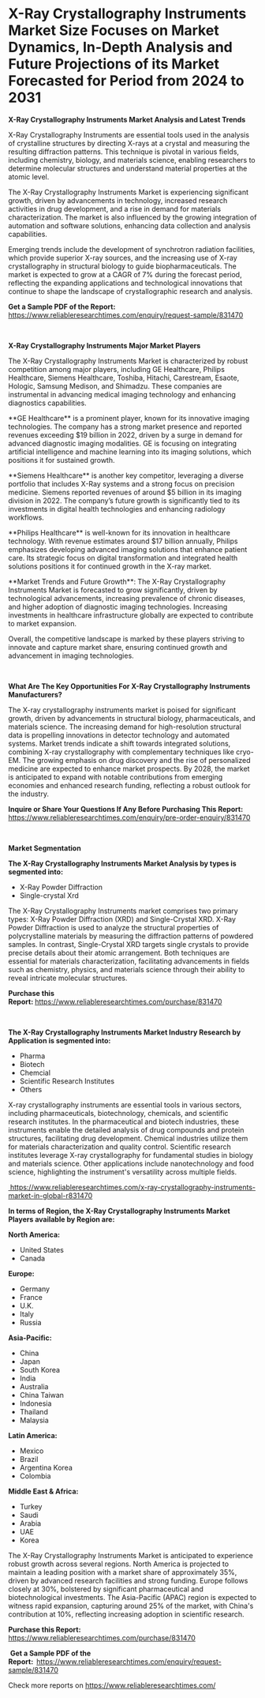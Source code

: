 <p><h1>X-Ray Crystallography Instruments Market Size Focuses on Market Dynamics, In-Depth Analysis and Future Projections of its Market Forecasted for Period from 2024 to 2031</h1></p><p><strong>X-Ray Crystallography Instruments Market Analysis and Latest Trends</strong></p>
<p><p>X-Ray Crystallography Instruments are essential tools used in the analysis of crystalline structures by directing X-rays at a crystal and measuring the resulting diffraction patterns. This technique is pivotal in various fields, including chemistry, biology, and materials science, enabling researchers to determine molecular structures and understand material properties at the atomic level. </p><p>The X-Ray Crystallography Instruments Market is experiencing significant growth, driven by advancements in technology, increased research activities in drug development, and a rise in demand for materials characterization. The market is also influenced by the growing integration of automation and software solutions, enhancing data collection and analysis capabilities. </p><p>Emerging trends include the development of synchrotron radiation facilities, which provide superior X-ray sources, and the increasing use of X-ray crystallography in structural biology to guide biopharmaceuticals. The market is expected to grow at a CAGR of 7% during the forecast period, reflecting the expanding applications and technological innovations that continue to shape the landscape of crystallographic research and analysis.</p></p>
<p><strong>Get a Sample PDF of the Report:&nbsp;</strong> <a href="https://www.reliableresearchtimes.com/enquiry/request-sample/831470?utm_campaign=1558&utm_medium=2&utm_source=Github&utm_content=ia&utm_term=27122024&utm_id=x-ray-crystallography-instruments">https://www.reliableresearchtimes.com/enquiry/request-sample/831470</a></p>
<p>&nbsp;</p>
<p><strong>X-Ray Crystallography Instruments Major Market Players</strong></p>
<p><p>The X-Ray Crystallography Instruments Market is characterized by robust competition among major players, including GE Healthcare, Philips Healthcare, Siemens Healthcare, Toshiba, Hitachi, Carestream, Esaote, Hologic, Samsung Medison, and Shimadzu. These companies are instrumental in advancing medical imaging technology and enhancing diagnostics capabilities.</p><p>**GE Healthcare** is a prominent player, known for its innovative imaging technologies. The company has a strong market presence and reported revenues exceeding $19 billion in 2022, driven by a surge in demand for advanced diagnostic imaging modalities. GE is focusing on integrating artificial intelligence and machine learning into its imaging solutions, which positions it for sustained growth.</p><p>**Siemens Healthcare** is another key competitor, leveraging a diverse portfolio that includes X-Ray systems and a strong focus on precision medicine. Siemens reported revenues of around $5 billion in its imaging division in 2022. The company’s future growth is significantly tied to its investments in digital health technologies and enhancing radiology workflows.</p><p>**Philips Healthcare** is well-known for its innovation in healthcare technology. With revenue estimates around $17 billion annually, Philips emphasizes developing advanced imaging solutions that enhance patient care. Its strategic focus on digital transformation and integrated health solutions positions it for continued growth in the X-ray market.</p><p>**Market Trends and Future Growth**: The X-Ray Crystallography Instruments Market is forecasted to grow significantly, driven by technological advancements, increasing prevalence of chronic diseases, and higher adoption of diagnostic imaging technologies. Increasing investments in healthcare infrastructure globally are expected to contribute to market expansion.</p><p>Overall, the competitive landscape is marked by these players striving to innovate and capture market share, ensuring continued growth and advancement in imaging technologies.</p></p>
<p>&nbsp;</p>
<p><strong>What Are The Key Opportunities For X-Ray Crystallography Instruments Manufacturers?</strong></p>
<p><p>The X-ray crystallography instruments market is poised for significant growth, driven by advancements in structural biology, pharmaceuticals, and materials science. The increasing demand for high-resolution structural data is propelling innovations in detector technology and automated systems. Market trends indicate a shift towards integrated solutions, combining X-ray crystallography with complementary techniques like cryo-EM. The growing emphasis on drug discovery and the rise of personalized medicine are expected to enhance market prospects. By 2028, the market is anticipated to expand with notable contributions from emerging economies and enhanced research funding, reflecting a robust outlook for the industry.</p></p>
<p><strong>Inquire or Share Your Questions If Any Before Purchasing This Report:</strong> <a href="https://www.reliableresearchtimes.com/enquiry/pre-order-enquiry/831470?utm_campaign=1558&utm_medium=2&utm_source=Github&utm_content=ia&utm_term=27122024&utm_id=x-ray-crystallography-instruments">https://www.reliableresearchtimes.com/enquiry/pre-order-enquiry/831470</a></p>
<p>&nbsp;</p>
<p><strong>Market Segmentation</strong></p>
<p><strong>The X-Ray Crystallography Instruments Market Analysis by types is segmented into:</strong></p>
<p><ul><li>X-Ray Powder Diffraction</li><li>Single-crystal Xrd</li></ul></p>
<p><p>The X-Ray Crystallography Instruments market comprises two primary types: X-Ray Powder Diffraction (XRD) and Single-Crystal XRD. X-Ray Powder Diffraction is used to analyze the structural properties of polycrystalline materials by measuring the diffraction patterns of powdered samples. In contrast, Single-Crystal XRD targets single crystals to provide precise details about their atomic arrangement. Both techniques are essential for materials characterization, facilitating advancements in fields such as chemistry, physics, and materials science through their ability to reveal intricate molecular structures.</p></p>
<p><strong>Purchase this Report:&nbsp;</strong><a href="https://www.reliableresearchtimes.com/purchase/831470?utm_campaign=1558&utm_medium=2&utm_source=Github&utm_content=ia&utm_term=27122024&utm_id=x-ray-crystallography-instruments">https://www.reliableresearchtimes.com/purchase/831470</a></p>
<p>&nbsp;</p>
<p><strong>The X-Ray Crystallography Instruments Market Industry Research by Application is segmented into:</strong></p>
<p><ul><li>Pharma</li><li>Biotech</li><li>Chemcial</li><li>Scientific Research Institutes</li><li>Others</li></ul></p>
<p><p>X-ray crystallography instruments are essential tools in various sectors, including pharmaceuticals, biotechnology, chemicals, and scientific research institutes. In the pharmaceutical and biotech industries, these instruments enable the detailed analysis of drug compounds and protein structures, facilitating drug development. Chemical industries utilize them for materials characterization and quality control. Scientific research institutes leverage X-ray crystallography for fundamental studies in biology and materials science. Other applications include nanotechnology and food science, highlighting the instrument's versatility across multiple fields.</p></p>
<p><a href="https://www.reliableresearchtimes.com/x-ray-crystallography-instruments-market-in-global-r831470?utm_campaign=1558&utm_medium=2&utm_source=Github&utm_content=ia&utm_term=27122024&utm_id=x-ray-crystallography-instruments">&nbsp;https://www.reliableresearchtimes.com/x-ray-crystallography-instruments-market-in-global-r831470</a></p>
<p><strong>In terms of Region, the X-Ray Crystallography Instruments Market Players available by Region are:</strong></p>
<p>
    <p> <strong> North America: </strong>
        <ul>
            <li>United States</li>
            <li>Canada</li>
        </ul>
        </p> 
    <p> <strong> Europe: </strong>
        <ul>
            <li>Germany</li>
            <li>France</li>
            <li>U.K.</li>
            <li>Italy</li>
            <li>Russia</li>
        </ul>
        </p> 
    <p> <strong> Asia-Pacific: </strong>
        <ul>
            <li>China</li>
            <li>Japan</li>
            <li>South Korea</li>
            <li>India</li>
            <li>Australia</li>
            <li>China Taiwan</li>
            <li>Indonesia</li>
            <li>Thailand</li>
            <li>Malaysia</li>
        </ul>
        </p> 
    <p> <strong> Latin America: </strong>
        <ul>
            <li>Mexico</li>
            <li>Brazil</li>
            <li>Argentina Korea</li>
            <li>Colombia</li>
        </ul>
        </p> 
    <p> <strong> Middle East & Africa: </strong>
        <ul>
            <li>Turkey</li>
            <li>Saudi</li>
            <li>Arabia</li>
            <li>UAE</li>
            <li>Korea</li>
        </ul>
    </p>
    </p>
<p><p>The X-Ray Crystallography Instruments Market is anticipated to experience robust growth across several regions. North America is projected to maintain a leading position with a market share of approximately 35%, driven by advanced research facilities and strong funding. Europe follows closely at 30%, bolstered by significant pharmaceutical and biotechnological investments. The Asia-Pacific (APAC) region is expected to witness rapid expansion, capturing around 25% of the market, with China's contribution at 10%, reflecting increasing adoption in scientific research.</p></p>
<p><strong>Purchase this Report: </strong><a href="https://www.reliableresearchtimes.com/purchase/831470?utm_campaign=1558&utm_medium=2&utm_source=Github&utm_content=ia&utm_term=27122024&utm_id=x-ray-crystallography-instruments">https://www.reliableresearchtimes.com/purchase/831470</a></p>
<p>&nbsp;<strong>Get a Sample PDF of the Report:&nbsp;&nbsp;</strong><a href="https://www.reliableresearchtimes.com/enquiry/request-sample/831470?utm_campaign=1558&utm_medium=2&utm_source=Github&utm_content=ia&utm_term=27122024&utm_id=x-ray-crystallography-instruments">https://www.reliableresearchtimes.com/enquiry/request-sample/831470</a></p>
<p><strong></strong></p>
<p>Check more reports on <a href="https://www.reliableresearchtimes.com/?utm_campaign=1558&utm_medium=2&utm_source=Github&utm_content=ia&utm_term=27122024&utm_id=x-ray-crystallography-instruments">https://www.reliableresearchtimes.com/</a></p>